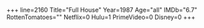 +++
line=2160
Title="Full House"
Year=1987
Age="all"
IMDb="6.7"
RottenTomatoes=""
Netflix=0
Hulu=1
PrimeVideo=0
Disney=0
+++


